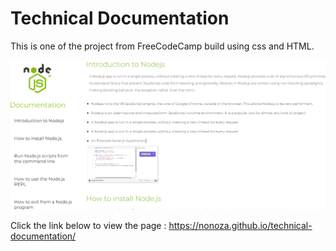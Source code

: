 # Technical Documentation

This is one of the project from FreeCodeCamp build using css and HTML.

![Technical Documentation](./images/desktop.PNG)


Click the link below to view the page :
https://nonoza.github.io/technical-documentation/
